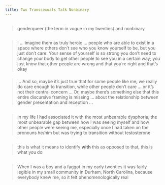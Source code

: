 ```yaml
---
title: Two Transsexuals Talk Nonbinary
---
```


##
> genderqueer (the term in vogue in my twenties) and nonbinary
##
> I ... imagine them as truly heroic ... people who are able to exist in a space where others don’t see who you know yourself to be, but you just don’t care. Your sense of yourself is so strong you don’t need to change your body to get other people to see you in a certain way; you just know that other people are wrong and that you’re right and that’s okay
###
> ... And so, maybe it’s just true that for some people like me, we really do care enough to transition, while other people don’t care ... or it’s not their central concern ... Or, maybe there’s something else that this entire discursive framing is missing ... about the relationship between gender presentation and reception ...
### 
>
## 
> In my life I had associated it with the most unbearable dysphoria, the most unbearable gap between how I was seeing myself and how other people were seeing me, especially once I had taken on the pronouns he/him but was trying to transition without testosterone
## 
> this is what it means to identify **with** this as opposed to that, this is what you do
## 
> When I was a boy and a faggot in my early twenties it was fairly legible in my small community in Durham, North Carolina, because everybody knew me, so it felt phenomenologically real
##
##
##
##
##
##
##
##
##
##
##
##
##
##
##
